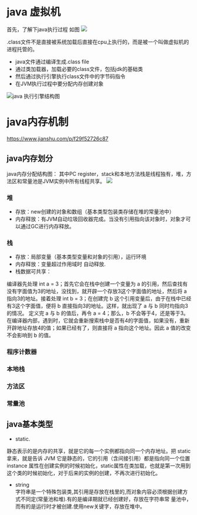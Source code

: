 
# java 虚拟机

 首先，了解下java执行过程  如图
![](/Users/huxiaoyan/Desktop/java的执行过程.png)


.class文件不是直接被系统加载后直接在cpu上执行的，而是被一个叫做虚拟机的进程托管的。  

* java文件通过编译生成.class file  
* 通过类加载器，加载必要的class文件，包括jdk的基础类  
* 然后通过执行引擎执行class文件中的字节码指令  
* 在JVM执行过程中要分配内存创建对象

![java 执行引擎结构图](/Users/huxiaoyan/Desktop/java执行引擎.jpg)


# java内存机制
https://www.jianshu.com/p/f29f52726c87

## java内存划分
java内存分配结构图： 其中PC register，stack和本地方法栈是线程独有，堆，方法区和常量池是JVM实例中所有线程共享。
![](/Users/huxiaoyan/Desktop/java内存分配.png)
### 堆  
  * 存放：new创建的对象和数组（基本类型包装类存储在堆的常量池中）  
  * 内存释放：有JVM自动垃圾回收器完成。当没有引用指向该对象时，对象才可以通过GC进行内存释放。  

### 栈   
  * 存放：局部变量（基本类型变量和对象的引用），运行环境  
  * 内存释放：变量超过作用域时 自动释放.  
  * 栈数据可共享：
  

  编译器先处理 int a = 3；首先它会在栈中创建一个变量为 a 的引用，然后查找有没有字面值为3的地址，没找到，就开辟一个存放3这个字面值的地址，然后将 a 指向3的地址。接着处理 int b = 3；在创建完 b 这个引用变量后，由于在栈中已经有3这个字面值，便将 b 直接指向3的地址。这样，就出现了 a 与 b 同时均指向3的情况。 定义完 a 与 b 的值后，再令 a = 4；那么，b 不会等于4，还是等于3。在编译器内部，遇到时，它就会重新搜索栈中是否有4的字面值，如果没有，重新开辟地址存放4的值；如果已经有了，则直接将 a 指向这个地址。因此 a 值的改变不会影响到 b 的值。
 
### 程序计数器  
  
### 本地栈  

### 方法区

### 常量池

## java基本类型
* static. 

 静态表示的是内存的共享，就是它的每一个实例都指向同一个内存地址。把 static 拿来，就是告诉 JVM 它是静态的，它的引用（含间接引用）都是指向同一个位置  
   instance 属性在创建实例的时候初始化，static属性在类加载，也就是第一次用到这个类的时候初始化，对于后来的实例的创建，不再次进行初始化。
   

*  string  
字符串是一个特殊包装类,其引用是存放在栈里的,而对象内容必须根据创建方式不同定(常量池和堆).有的是编译期就已经创建好，存放在字符串常 量池中，而有的是运行时才被创建.使用new关键字，存放在堆中。
 
   
  

